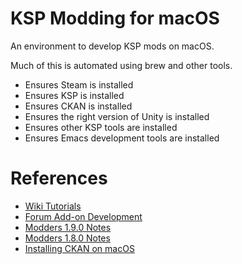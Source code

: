 KSP Modding for macOS
=====================

An environment to develop KSP mods on macOS.

Much of this is automated using brew and other tools.

* Ensures Steam is installed
* Ensures KSP is installed
* Ensures CKAN is installed
* Ensures the right version of Unity is installed
* Ensures other KSP tools are installed
* Ensures Emacs development tools are installed

References
==========

* [Wiki Tutorials](https://wiki.kerbalspaceprogram.com/wiki/Category:Modding_Tutorials)
* [Forum Add-on Development](https://forum.kerbalspaceprogram.com/index.php?/forum/36-add-on-development/)
* [Modders 1.9.0 Notes](https://forum.kerbalspaceprogram.com/index.php?/topic/191584-modders-notes-190/)
* [Modders 1.8.0 Notes](https://forum.kerbalspaceprogram.com/index.php?/topic/188933-180-modders-notes/)
* [Installing CKAN on macOS](https://github.com/KSP-CKAN/CKAN/wiki/Installing-CKAN-on-macOS)
